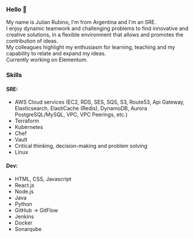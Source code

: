 ### Hello 👋

My name is Julian Rubino, I'm from Argentina and I'm an SRE.  
I enjoy dynamic teamwork and challenging problems to find innovative and creative solutions, in a flexible environment that allows and promotes the contribution of ideas.  
My colleagues highlight my enthusiasm for learning, teaching and my capability to relate and expand my ideas.  
Currently working on Elementum.  

### Skills

#### SRE:
- AWS Cloud services (EC2, RDS, SES, SQS, S3, Route53, Api Gateway, Elasticsearch, ElastiCache (Redis), DynamoDB, Aurora PostgreSQL/MySQL, VPC, VPC Peerings, etc.)
- Terraform
- Kubernetes
- Chef
- Vault
- Critical thinking, decision-making and problem solving
- Linux

#### Dev:
- HTML, CSS, Javascript
- React.js
- Node.js
- Java
- Python
- GitHub -> GitFlow
- Jenkins
- Docker
- Sonarqube
